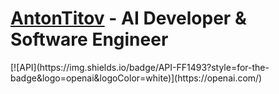 # [AntonTitov](https://github.com/bayanist) - AI Developer & Software Engineer

<div align="left">
[![API](https://img.shields.io/badge/API-FF1493?style=for-the-badge&logo=openai&logoColor=white)](https://openai.com/)
</div>


